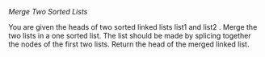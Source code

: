 *Merge Two Sorted Lists*

You are given the heads of two sorted linked lists list1 and list2 .
Merge the two lists in a one sorted list. The list should be made by splicing 
together the nodes of the first two lists.
Return the head of the merged linked list.
